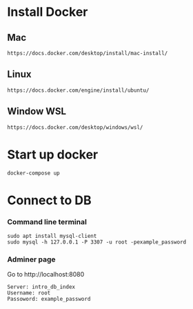 # Install Docker
## Mac
```
https://docs.docker.com/desktop/install/mac-install/
```

## Linux
```
https://docs.docker.com/engine/install/ubuntu/
```

## Window WSL
```
https://docs.docker.com/desktop/windows/wsl/
```


# Start up docker
```
docker-compose up
```


# Connect to DB
### Command line terminal
```
sudo apt install mysql-client
sudo mysql -h 127.0.0.1 -P 3307 -u root -pexample_password
```

### Adminer page
Go to http://localhost:8080
```
Server: intro_db_index
Username: root
Passoword: example_password
```
